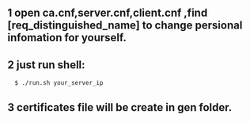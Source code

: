 ## 1 open ca.cnf,server.cnf,client.cnf ,find [req_distinguished_name] to change persional infomation for yourself.

## 2 just run  shell: 
``` bash
  $ ./run.sh your_server_ip
```
## 3 certificates file will be create in gen folder.

